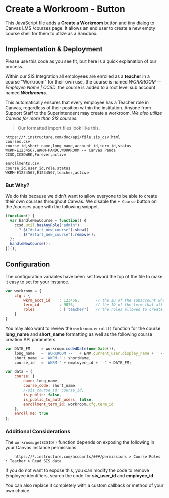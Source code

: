 # Create a Workroom - Button 

This JavaScript file adds a **Create a Workroom** button and tiny dialog to Canvas LMS /courses page. It allows an end user to create a new empty course shell for them to utlize as a Sandbox.

## Implementation & Deployment

Please use this code as you see fit, but here is a quick explanation of our process.

Within our SIS Integration all employees are enrolled as a **teacher** in a course "Workroom" for their own use, the course is named *WORKROOM -- Employee Name | CCSD*, the course is added to a root level sub account named ***Workrooms***.

This automatically ensures that every employee has a Teacher role in Canvas, regardless of their position within the institution. Anyone from Support Staff to the Superintendent may create a workroom. *We also utilize Canvas for more than SIS courses.*


> Our formatted import files look like this.
```
https://*.instructure.com/doc/api/file.sis_csv.html
courses.csv
course_id,short_name,long_name,account_id,term_id,status
WKRM-E1234567,WKRM-PANDC,WORKROOM -- Canvas Panda | CCSD,CCSDWRK,Forever,active

enrollments.csv
course_id,user_id,role,status
WKRM-E1234567,E1234567,teacher,active
```

### But Why?
We do this because we didn't want to allow everyone to be able to create their own courses throughout Canvas. We disable the `+ Course` button on the /courses page with the following snippet.

```javascript
(function() {
  var handleNewCourse = function() {
    ccsd.util.hasAnyRole("admin")
      ? $("#start_new_course").show()
      : $("#start_new_course").remove();
  };
  handleNewCourse();
})();
```

## Configuration
The configuration variables have been set toward the top of the file to make it easy to set for your instance.

```javascript
var workroom = {
    cfg : {
        wkrm_acct_id    : 123456,       // the ID of the subaccount where all workrooms should be put
        term_id         : 9876,         // the ID of the term that all workrooms should be created with (We recommend the 'Forever' term)
        roles           : ['teacher']   // the roles allowed to create a workroom
    }
}
```

You may also want to review the `workroom.enroll()` function for the course **long_name** and **short_name** formatting as well as the following course creation API parameters.

```javascript
var DATE_FM     = workroom.codedDate(new Date()),
    long_name   = 'WORKROOM -- ' + ENV.current_user.display_name + ' -- ' + DATE_FM,
    short_name  = 'WKRM-' + shortName,
    course_id   = 'WKRM-' + employee_id + '-' + DATE_FM;

var data = {
    course: {
        name: long_name,
        course_code: short_name,
        //sis_course_id: course_id,
        is_public: false,
        is_public_to_auth_users: false,
        enrollment_term_id: workroom.cfg.term_id
    },
    enroll_me: true
};
```

### Additional Considerations

The `workroom.getSISID()` function depends on exposing the following in your Canvas instance permissions

		https://*.instructure.com/accounts/###/permissions > Course Roles : Teacher > Read SIS data

If you do not want to expose this, you can modify the code to remove Employee identifiers, search the code for **sis_user_id** and **employee_id**

You can also replace it completely with a custom callback or method of your own choice.
